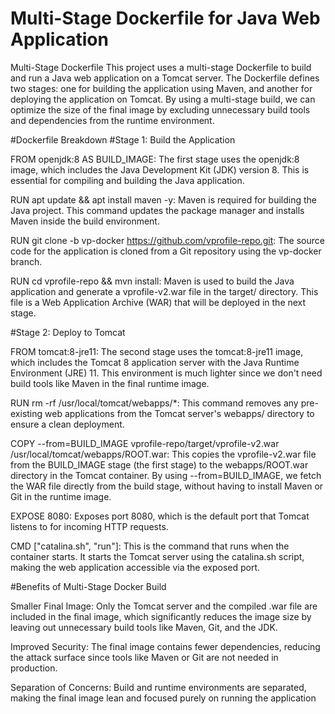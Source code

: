 # Multi-Stage Dockerfile for Java Web Application
Multi-Stage Dockerfile
This project uses a multi-stage Dockerfile to build and run a Java web application on a Tomcat server. The Dockerfile defines two stages: one for building the application using Maven, and another for deploying the application on Tomcat. By using a multi-stage build, we can optimize the size of the final image by excluding unnecessary build tools and dependencies from the runtime environment.

#Dockerfile Breakdown
#Stage 1: Build the Application

FROM openjdk:8 AS BUILD_IMAGE:
The first stage uses the openjdk:8 image, which includes the Java Development Kit (JDK) version 8. This is essential for compiling and building the Java application.

RUN apt update && apt install maven -y:
Maven is required for building the Java project. This command updates the package manager and installs Maven inside the build environment.

RUN git clone -b vp-docker https://github.com/vprofile-repo.git:
The source code for the application is cloned from a Git repository using the vp-docker branch.

RUN cd vprofile-repo && mvn install:
Maven is used to build the Java application and generate a vprofile-v2.war file in the target/ directory. This file is a Web Application Archive (WAR) that will be deployed in the next stage.

#Stage 2: Deploy to Tomcat

FROM tomcat:8-jre11:
The second stage uses the tomcat:8-jre11 image, which includes the Tomcat 8 application server with the Java Runtime Environment (JRE) 11. This environment is much lighter since we don't need build tools like Maven in the final runtime image.

RUN rm -rf /usr/local/tomcat/webapps/*:
This command removes any pre-existing web applications from the Tomcat server's webapps/ directory to ensure a clean deployment.

COPY --from=BUILD_IMAGE vprofile-repo/target/vprofile-v2.war /usr/local/tomcat/webapps/ROOT.war:
This copies the vprofile-v2.war file from the BUILD_IMAGE stage (the first stage) to the webapps/ROOT.war directory in the Tomcat container. By using --from=BUILD_IMAGE, we fetch the WAR file directly from the build stage, without having to install Maven or Git in the runtime image.

EXPOSE 8080:
Exposes port 8080, which is the default port that Tomcat listens to for incoming HTTP requests.

CMD ["catalina.sh", "run"]:
This is the command that runs when the container starts. It starts the Tomcat server using the catalina.sh script, making the web application accessible via the exposed port.

#Benefits of Multi-Stage Docker Build

Smaller Final Image:
Only the Tomcat server and the compiled .war file are included in the final image, which significantly reduces the image size by leaving out unnecessary build tools like Maven, Git, and the JDK.

Improved Security:
The final image contains fewer dependencies, reducing the attack surface since tools like Maven or Git are not needed in production.

Separation of Concerns:
Build and runtime environments are separated, making the final image lean and focused purely on running the application



